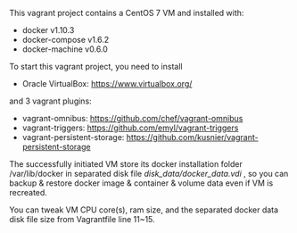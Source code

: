 This vagrant project contains a CentOS 7 VM and installed with:

* docker v1.10.3
* docker-compose v1.6.2
* docker-machine v0.6.0

To start this vagrant project, you need to install

* Oracle VirtualBox: https://www.virtualbox.org/

and 3 vagrant plugins:

* vagrant-omnibus: https://github.com/chef/vagrant-omnibus
* vagrant-triggers: https://github.com/emyl/vagrant-triggers
* vagrant-persistent-storage: https://github.com/kusnier/vagrant-persistent-storage

The successfully initiated VM store its docker installation folder /var/lib/docker in separated disk file *disk_data/docker_data.vdi* , so you can backup & restore docker image & container & volume data even if VM is recreated.

You can tweak VM CPU core(s), ram size, and the separated docker data disk file size from Vagrantfile line 11~15.
